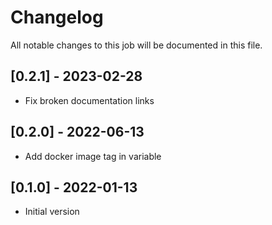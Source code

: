 # Changelog
All notable changes to this job will be documented in this file.

## [0.2.1] - 2023-02-28
* Fix broken documentation links

## [0.2.0] - 2022-06-13
* Add docker image tag in variable 

## [0.1.0] - 2022-01-13
* Initial version